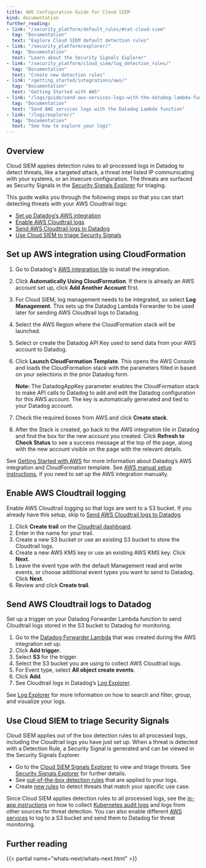 ```yaml
---
title: AWS Configuration Guide for Cloud SIEM
kind: documentation
further_reading:
- link: "/security_platform/default_rules/#cat-cloud-siem"
  tag: "Documentation"
  text: "Explore Cloud SIEM default detection rules"
- link: "/security_platform/explorer/"
  tag: "Documentation"
  text: "Learn about the Security Signals Explorer"
- link: "/security_platform/cloud_siem/log_detection_rules/"
  tag: "Documentation"
  text: "Create new detection rules"
- link: "/getting_started/integrations/aws/"
  tag: "Documentation"
  text: "Getting Started with AWS"
- link: "/logs/guide/send-aws-services-logs-with-the-datadog-lambda-function/"
  tag: "Documentation"
  text: "Send AWS services logs with the Datadog Lambda function"
- link: "/logs/explorer/"
  tag: "Documentation"
  text: "See how to explore your logs"
---
```


## Overview

Cloud SIEM applies detection rules to all processed logs in Datadog to detect threats, like a targeted attack, a threat intel listed IP communicating with your systems, or an insecure configuration. The threats are surfaced as Security Signals in the [Security Signals Explorer][1] for triaging.

This guide walks you through the following steps so that you can start detecting threats with your AWS Cloudtrail logs:

- [Set up Datadog’s AWS integration](##set-up-aws-integration-using-cloudformation)
- [Enable AWS Cloudtrail logs](#enable-aws-cloudtrail-logs)
- [Send AWS Cloudtrail logs to Datadog](#send-aws-cloudtrail-logs-to-datadog)
- [Use Cloud SIEM to triage Security Signals](#use-cloud-siem-to-triage-security-signals)

## Set up AWS integration using CloudFormation

1. Go to Datadog's [AWS integration tile][2] to install the integration.
2. Click **Automatically Using CloudFormation**. If there is already an AWS account set up, click **Add Another Account** first.
3. For Cloud SIEM, log management needs to be integrated, so select **Log Management**. This sets up the Datadog Lambda Forwarder to be used later for sending AWS Cloudtrail logs to Datadog.
4. Select the AWS Region where the CloudFormation stack will be launched. 
5. Select or create the Datadog API Key used to send data from your AWS account to Datadog.
6. Click **Launch CloudFormation Template**. This opens the AWS Console and loads the CloudFormation stack with the parameters filled in based on your selections in the prior Datadog form. 

    **Note:** The DatadogAppKey parameter enables the CloudFormation stack to make API calls to Datadog to add and edit the Datadog configuration for this AWS account. The key is automatically generated and tied to your Datadog account. 

7. Check the required boxes from AWS and click **Create stack**.
8. After the Stack is created, go back to the AWS integration tile in Datadog and find the box for the new account you created. Click **Refresh to Check Status** to see a success message at the top of the page, along with the new account visible on the page with the relevant details.

See [Getting Started with AWS][3] for more information about Datadog’s AWS integration and CloudFormation template. See [AWS manual setup instructions][4], if you need to set up the AWS integration manually.

## Enable AWS Cloudtrail logging 

Enable AWS Cloudtrail logging so that logs are sent to a S3 bucket. If you already have this setup, skip to [Send AWS Cloudtrail logs to Datadog](#send-aws-cloudtrail-logs-to-datadog).

1. Click **Create trail** on the [Cloudtrail dashboard][5].
2. Enter in the name for your trail.
3. Create a new S3 bucket or use an existing S3 bucket to store the Cloudtrail logs. 
4. Create a new AWS KMS key or use an existing AWS KMS key. Click **Next**.
5. Leave the event type with the default Management read and write events, or choose additional event types you want to send to Datadog. Click **Next**.
6. Review and click **Create trail**.

## Send AWS Cloudtrail logs to Datadog

Set up a trigger on your Datadog Forwarder Lambda function to send Cloudtrail logs stored in the S3 bucket to Datadog for monitoring.

1. Go to the [Datadog Forwarder Lambda][6] that was created during the AWS integration set up.
2. Click **Add trigger**.
3. Select **S3** for the trigger.
4. Select the S3 bucket you are using to collect AWS Cloudtrail logs. 
5. For Event type, select **All object create events**.
6. Click **Add**.
7. See Cloudtrail logs in Datadog’s [Log Explorer][7].

See [Log Explorer][8] for more information on how to search and filter, group, and visualize your logs. 

## Use Cloud SIEM to triage Security Signals

Cloud SIEM applies out of the box detection rules to all processed logs, including the Cloudtrail logs you have just set up. When a threat is detected with a Detection Rule, a Security Signal is generated and can be viewed in the Security Signals Explorer.

- Go to the [Cloud SIEM Signals Explorer][9] to view and triage threats. See [Security Signals Explorer][10] for further details.
- See [out-of-the-box detection rules][11] that are applied to your logs.
- Create [new rules][12] to detect threats that match your specific use case.

Since Cloud SIEM applies detection rules to all processed logs, see the [in-app instructions][13] on how to collect [Kubernetes audit logs][14] and logs from other sources for threat detection. You can also enable different [AWS services][15] to log to a S3 bucket and send them to Datadog for threat monitoring.

## Further reading

{{< partial name="whats-next/whats-next.html" >}}

[1]: https://app.datadoghq.com/security?query=%40workflow.rule.type%3A%22Log%20Detection%22
[2]: https://app.datadoghq.com/account/settings#integrations/amazon-web-services
[3]: https://docs.datadoghq.com/getting_started/integrations/aws/
[4]: https://docs.datadoghq.com/integrations/amazon_web_services/?tab=roledelegation#manual
[5]: https://console.aws.amazon.com/cloudtrail/home
[6]: https://console.aws.amazon.com/lambda/home
[7]: https://app.datadoghq.com/logs?query=service%3Acloudtrail
[8]: https://docs.datadoghq.com/logs/explorer/
[9]: https://app.datadoghq.com/security?query=%40workflow.rule.type%3A%28%22Log%20Detection%22%29%20&column=time&order=desc&product=siem
[10]: https://docs.datadoghq.com/security_platform/explorer/
[11]: https://docs.datadoghq.com/security_platform/default_rules/#cat-cloud-siem
[12]: https://docs.datadoghq.com/security_platform/detection_rules/
[13]: https://app.datadoghq.com/security/configuration?detect-threats=apache&secure-cloud-environment=amazon-web-services&secure-hosts-and-containers=kubernetes&selected-products=security_monitoring
[14]: https://docs.datadoghq.com/integrations/kubernetes_audit_logs/
[15]: https://docs.datadoghq.com/logs/guide/send-aws-services-logs-with-the-datadog-lambda-function/?tab=awsconsole#enable-logging-for-your-aws-service
